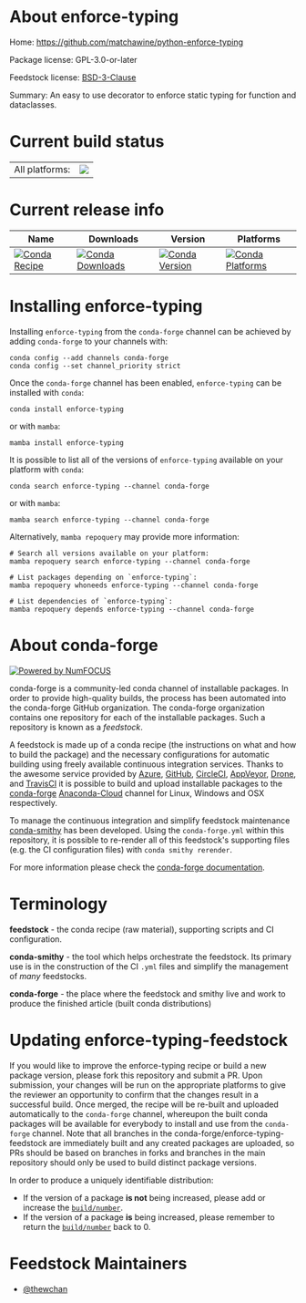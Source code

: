 About enforce-typing
====================

Home: https://github.com/matchawine/python-enforce-typing

Package license: GPL-3.0-or-later

Feedstock license: [BSD-3-Clause](https://github.com/conda-forge/enforce-typing-feedstock/blob/main/LICENSE.txt)

Summary: An easy to use decorator to enforce static typing for function and dataclasses.

Current build status
====================


<table><tr><td>All platforms:</td>
    <td>
      <a href="https://dev.azure.com/conda-forge/feedstock-builds/_build/latest?definitionId=17337&branchName=main">
        <img src="https://dev.azure.com/conda-forge/feedstock-builds/_apis/build/status/enforce-typing-feedstock?branchName=main">
      </a>
    </td>
  </tr>
</table>

Current release info
====================

| Name | Downloads | Version | Platforms |
| --- | --- | --- | --- |
| [![Conda Recipe](https://img.shields.io/badge/recipe-enforce--typing-green.svg)](https://anaconda.org/conda-forge/enforce-typing) | [![Conda Downloads](https://img.shields.io/conda/dn/conda-forge/enforce-typing.svg)](https://anaconda.org/conda-forge/enforce-typing) | [![Conda Version](https://img.shields.io/conda/vn/conda-forge/enforce-typing.svg)](https://anaconda.org/conda-forge/enforce-typing) | [![Conda Platforms](https://img.shields.io/conda/pn/conda-forge/enforce-typing.svg)](https://anaconda.org/conda-forge/enforce-typing) |

Installing enforce-typing
=========================

Installing `enforce-typing` from the `conda-forge` channel can be achieved by adding `conda-forge` to your channels with:

```
conda config --add channels conda-forge
conda config --set channel_priority strict
```

Once the `conda-forge` channel has been enabled, `enforce-typing` can be installed with `conda`:

```
conda install enforce-typing
```

or with `mamba`:

```
mamba install enforce-typing
```

It is possible to list all of the versions of `enforce-typing` available on your platform with `conda`:

```
conda search enforce-typing --channel conda-forge
```

or with `mamba`:

```
mamba search enforce-typing --channel conda-forge
```

Alternatively, `mamba repoquery` may provide more information:

```
# Search all versions available on your platform:
mamba repoquery search enforce-typing --channel conda-forge

# List packages depending on `enforce-typing`:
mamba repoquery whoneeds enforce-typing --channel conda-forge

# List dependencies of `enforce-typing`:
mamba repoquery depends enforce-typing --channel conda-forge
```


About conda-forge
=================

[![Powered by
NumFOCUS](https://img.shields.io/badge/powered%20by-NumFOCUS-orange.svg?style=flat&colorA=E1523D&colorB=007D8A)](https://numfocus.org)

conda-forge is a community-led conda channel of installable packages.
In order to provide high-quality builds, the process has been automated into the
conda-forge GitHub organization. The conda-forge organization contains one repository
for each of the installable packages. Such a repository is known as a *feedstock*.

A feedstock is made up of a conda recipe (the instructions on what and how to build
the package) and the necessary configurations for automatic building using freely
available continuous integration services. Thanks to the awesome service provided by
[Azure](https://azure.microsoft.com/en-us/services/devops/), [GitHub](https://github.com/),
[CircleCI](https://circleci.com/), [AppVeyor](https://www.appveyor.com/),
[Drone](https://cloud.drone.io/welcome), and [TravisCI](https://travis-ci.com/)
it is possible to build and upload installable packages to the
[conda-forge](https://anaconda.org/conda-forge) [Anaconda-Cloud](https://anaconda.org/)
channel for Linux, Windows and OSX respectively.

To manage the continuous integration and simplify feedstock maintenance
[conda-smithy](https://github.com/conda-forge/conda-smithy) has been developed.
Using the ``conda-forge.yml`` within this repository, it is possible to re-render all of
this feedstock's supporting files (e.g. the CI configuration files) with ``conda smithy rerender``.

For more information please check the [conda-forge documentation](https://conda-forge.org/docs/).

Terminology
===========

**feedstock** - the conda recipe (raw material), supporting scripts and CI configuration.

**conda-smithy** - the tool which helps orchestrate the feedstock.
                   Its primary use is in the construction of the CI ``.yml`` files
                   and simplify the management of *many* feedstocks.

**conda-forge** - the place where the feedstock and smithy live and work to
                  produce the finished article (built conda distributions)


Updating enforce-typing-feedstock
=================================

If you would like to improve the enforce-typing recipe or build a new
package version, please fork this repository and submit a PR. Upon submission,
your changes will be run on the appropriate platforms to give the reviewer an
opportunity to confirm that the changes result in a successful build. Once
merged, the recipe will be re-built and uploaded automatically to the
`conda-forge` channel, whereupon the built conda packages will be available for
everybody to install and use from the `conda-forge` channel.
Note that all branches in the conda-forge/enforce-typing-feedstock are
immediately built and any created packages are uploaded, so PRs should be based
on branches in forks and branches in the main repository should only be used to
build distinct package versions.

In order to produce a uniquely identifiable distribution:
 * If the version of a package **is not** being increased, please add or increase
   the [``build/number``](https://docs.conda.io/projects/conda-build/en/latest/resources/define-metadata.html#build-number-and-string).
 * If the version of a package **is** being increased, please remember to return
   the [``build/number``](https://docs.conda.io/projects/conda-build/en/latest/resources/define-metadata.html#build-number-and-string)
   back to 0.

Feedstock Maintainers
=====================

* [@thewchan](https://github.com/thewchan/)

